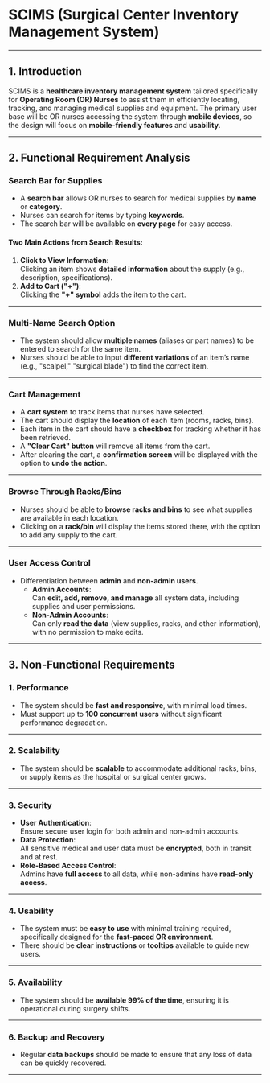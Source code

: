 # **SCIMS (Surgical Center Inventory Management System)**

---

## **1. Introduction**
SCIMS is a **healthcare inventory management system** tailored specifically for **Operating Room (OR) Nurses** to assist them in efficiently locating, tracking, and managing medical supplies and equipment. The primary user base will be OR nurses accessing the system through **mobile devices**, so the design will focus on **mobile-friendly features** and **usability**.

---

## **2. Functional Requirement Analysis**

### **Search Bar for Supplies**
- A **search bar** allows OR nurses to search for medical supplies by **name** or **category**.
- Nurses can search for items by typing **keywords**.
- The search bar will be available on **every page** for easy access.

#### **Two Main Actions from Search Results:**
1. **Click to View Information**:  
   Clicking an item shows **detailed information** about the supply (e.g., description, specifications).
2. **Add to Cart ("+")**:  
   Clicking the **"+" symbol** adds the item to the cart.

---

### **Multi-Name Search Option**
- The system should allow **multiple names** (aliases or part names) to be entered to search for the same item.
- Nurses should be able to input **different variations** of an item’s name (e.g., "scalpel," "surgical blade") to find the correct item.

---

### **Cart Management**
- A **cart system** to track items that nurses have selected.
- The cart should display the **location** of each item (rooms, racks, bins).
- Each item in the cart should have a **checkbox** for tracking whether it has been retrieved.
- A **"Clear Cart" button** will remove all items from the cart.
- After clearing the cart, a **confirmation screen** will be displayed with the option to **undo the action**.

---

### **Browse Through Racks/Bins**
- Nurses should be able to **browse racks and bins** to see what supplies are available in each location.
- Clicking on a **rack/bin** will display the items stored there, with the option to add any supply to the cart.

---

### **User Access Control**
- Differentiation between **admin** and **non-admin users**.
  - **Admin Accounts**:  
    Can **edit, add, remove, and manage** all system data, including supplies and user permissions.
  - **Non-Admin Accounts**:  
    Can only **read the data** (view supplies, racks, and other information), with no permission to make edits.

---

## **3. Non-Functional Requirements**

### **1. Performance**
- The system should be **fast and responsive**, with minimal load times.
- Must support up to **100 concurrent users** without significant performance degradation.

---

### **2. Scalability**
- The system should be **scalable** to accommodate additional racks, bins, or supply items as the hospital or surgical center grows.

---

### **3. Security**
- **User Authentication**:  
  Ensure secure user login for both admin and non-admin accounts.
- **Data Protection**:  
  All sensitive medical and user data must be **encrypted**, both in transit and at rest.
- **Role-Based Access Control**:  
  Admins have **full access** to all data, while non-admins have **read-only access**.

---

### **4. Usability**
- The system must be **easy to use** with minimal training required, specifically designed for the **fast-paced OR environment**.
- There should be **clear instructions** or **tooltips** available to guide new users.

---

### **5. Availability**
- The system should be **available 99% of the time**, ensuring it is operational during surgery shifts.

---

### **6. Backup and Recovery**
- Regular **data backups** should be made to ensure that any loss of data can be quickly recovered.

---